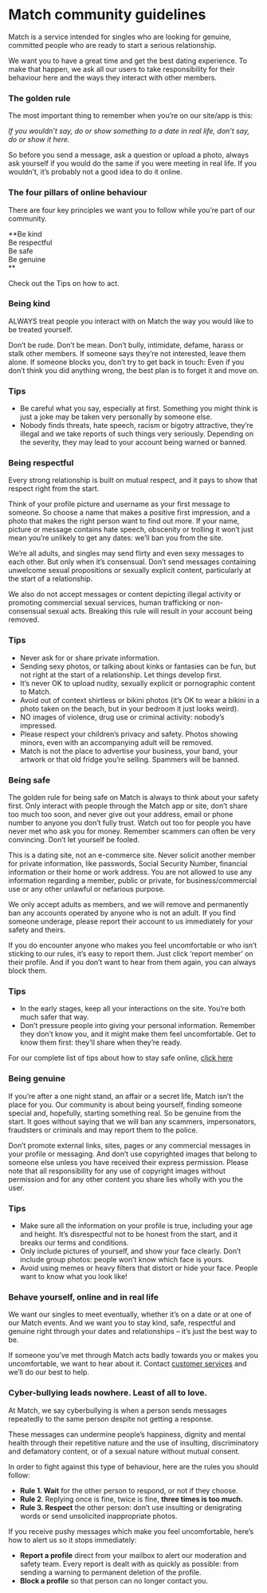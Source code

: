 Match community guidelines
==========================

Match is a service intended for singles who are looking for genuine, committed people who are ready to start a serious relationship.

We want you to have a great time and get the best dating experience. To make that happen, we ask all our users to take responsibility for their behaviour here and the ways they interact with other members.

### The golden rule

The most important thing to remember when you’re on our site/app is this:

_If you wouldn’t say, do or show something to a date in real life, don’t say, do or show it here._

So before you send a message, ask a question or upload a photo, always ask yourself if you would do the same if you were meeting in real life. If you wouldn’t, it’s probably not a good idea to do it online.

### The four pillars of online behaviour

There are four key principles we want you to follow while you’re part of our community.

**Be kind  
Be respectful  
Be safe  
Be genuine  
**

Check out the Tips on how to act.

### Being kind

ALWAYS treat people you interact with on Match the way you would like to be treated yourself.

Don’t be rude. Don’t be mean. Don’t bully, intimidate, defame, harass or stalk other members. If someone says they’re not interested, leave them alone. If someone blocks you, don’t try to get back in touch: Even if you don’t think you did anything wrong, the best plan is to forget it and move on.

### Tips

* Be careful what you say, especially at first. Something you might think is just a joke may be taken very personally by someone else.
* Nobody finds threats, hate speech, racism or bigotry attractive, they’re illegal and we take reports of such things very seriously. Depending on the severity, they may lead to your account being warned or banned.

### Being respectful

Every strong relationship is built on mutual respect, and it pays to show that respect right from the start.

Think of your profile picture and username as your first message to someone. So choose a name that makes a positive first impression, and a photo that makes the right person want to find out more. If your name, picture or message contains hate speech, obscenity or trolling it won’t just mean you’re unlikely to get any dates: we’ll ban you from the site.

We’re all adults, and singles may send flirty and even sexy messages to each other. But only when it’s consensual. Don’t send messages containing unwelcome sexual propositions or sexually explicit content, particularly at the start of a relationship.

We also do not accept messages or content depicting illegal activity or promoting commercial sexual services, human trafficking or non-consensual sexual acts. Breaking this rule will result in your account being removed.

### Tips

* Never ask for or share private information.
* Sending sexy photos, or talking about kinks or fantasies can be fun, but not right at the start of a relationship. Let things develop first.
* It’s never OK to upload nudity, sexually explicit or pornographic content to Match.
* Avoid out of context shirtless or bikini photos (it’s OK to wear a bikini in a photo taken on the beach, but in your bedroom it just looks weird).
* NO images of violence, drug use or criminal activity: nobody’s impressed.
* Please respect your children’s privacy and safety. Photos showing minors, even with an accompanying adult will be removed.
* Match is not the place to advertise your business, your band, your artwork or that old fridge you’re selling. Spammers will be banned.

### Being safe

The golden rule for being safe on Match is always to think about your safety first. Only interact with people through the Match app or site, don’t share too much too soon, and never give out your address, email or phone number to anyone you don’t fully trust. Watch out too for people you have never met who ask you for money. Remember scammers can often be very convincing. Don’t let yourself be fooled.

This is a dating site, not an e-commerce site. Never solicit another member for private information, like passwords, Social Security Number, financial information or their home or work address. You are not allowed to use any information regarding a member, public or private, for business/commercial use or any other unlawful or nefarious purpose.

We only accept adults as members, and we will remove and permanently ban any accounts operated by anyone who is not an adult. If you find someone underage, please report their account to us immediately for your safety and theirs.

If you do encounter anyone who makes you feel uncomfortable or who isn’t sticking to our rules, it’s easy to report them. Just click ‘report member’ on their profile. And if you don’t want to hear from them again, you can always block them.

### Tips

* In the early stages, keep all your interactions on the site. You’re both much safer that way.
* Don’t pressure people into giving your personal information. Remember they don’t know you, and it might make them feel uncomfortable. Get to know them first: they’ll share when they’re ready.

For our complete list of tips about how to stay safe online, [click here](https://uk.match.com/safety/)

### Being genuine

If you’re after a one night stand, an affair or a secret life, Match isn’t the place for you. Our community is about being yourself, finding someone special and, hopefully, starting something real. So be genuine from the start. It goes without saying that we will ban any scammers, impersonators, fraudsters or criminals and may report them to the police.

Don’t promote external links, sites, pages or any commercial messages in your profile or messaging. And don’t use copyrighted images that belong to someone else unless you have received their express permission. Please note that all responsibility for any use of copyright images without permission and for any other content you share lies wholly with you the user.

### Tips

* Make sure all the information on your profile is true, including your age and height. It’s disrespectful not to be honest from the start, and it breaks our terms and conditions.
* Only include pictures of yourself, and show your face clearly. Don’t include group photos: people won’t know which face is yours.
* Avoid using memes or heavy filters that distort or hide your face. People want to know what you look like!

### Behave yourself, online and in real life

We want our singles to meet eventually, whether it’s on a date or at one of our Match events. And we want you to stay kind, safe, respectful and genuine right through your dates and relationships – it’s just the best way to be.

If someone you’ve met through Match acts badly towards you or makes you uncomfortable, we want to hear about it. Contact [customer services](https://uk.match.com/faq/) and we’ll do our best to help.

### Cyber-bullying leads nowhere. Least of all to love.

At Match, we say cyberbullying is when a person sends messages repeatedly to the same person despite not getting a response.

These messages can undermine people’s happiness, dignity and mental health through their repetitive nature and the use of insulting, discriminatory and defamatory content, or of a sexual nature without mutual consent.

In order to fight against this type of behaviour, here are the rules you should follow:

* **Rule 1. Wait** for the other person to respond, or not if they choose.
* **Rule 2**. Replying once is fine, twice is fine, **three times is too much.**
* **Rule 3. Respect** the other person: don’t use insulting or denigrating words or send unsolicited inappropriate photos.

If you receive pushy messages which make you feel uncomfortable, here’s how to alert us so it stops immediately:

* **Report a profile** direct from your mailbox to alert our moderation and safety team. Every report is dealt with as quickly as possible: from sending a warning to permanent deletion of the profile.
* **Block a profile** so that person can no longer contact you.
